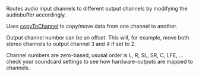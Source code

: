 Routes audio input channels to different output channels by modifying the audiobuffer accordingly.

Uses [copyToChannel](https://developer.mozilla.org/en-US/docs/Web/API/AudioBuffer/copyToChannel) to copy/move data from one channel to another.

Output channel number can be an offset. This will, for example, move both stereo channels to output channel 3 and 4 if set to 2. 

Channel numbers are zero-based, ususal order is L, R, SL, SR, C, LFE, ... check your soundcard settings to see how hardware-outputs are mapped to channels.